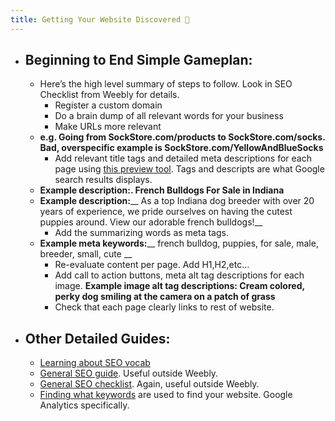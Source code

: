 ```yaml
---  
title: Getting Your Website Discovered 🔎  
---  
```

- ## Beginning to End Simple Gameplan:
    - Here’s the high level summary of steps to follow. Look in SEO Checklist from Weebly for details.
        - Register a custom domain
        - Do a brain dump of all relevant words for your business
        - Make URLs more relevant
    - __e.g. Going from SockStore.com/products to SockStore.com/socks. Bad, overspecific example is SockStore.com/YellowAndBlueSocks__
        - Add relevant title tags and detailed meta descriptions for each page using [this preview tool](https://smartsearchmarketing.com/google-title-tag-serp-preview-tool). Tags and descripts are what Google search results displays.
    - **Example description:**__. French Bulldogs For Sale in Indiana__
    - **Example description:**__ As a top Indiana dog breeder with over 20 years of experience, we pride ourselves on having the cutest puppies around. View our adorable french bulldogs!__
        - Add the summarizing words as meta tags.
    - **Example meta keywords:**__ french bulldog, puppies, for sale, male, breeder, small, cute __
        - Re-evaluate content per page. Add H1,H2,etc…
        - Add call to action buttons, meta alt tag descriptions for each image. __Example image alt tag descriptions: Cream colored, perky dog smiling at the camera on a patch of grass__
        - Check that each page clearly links to rest of website.
- ## Other Detailed Guides:
    - [Learning about SEO vocab](https://blog.hubspot.com/marketing/how-to-do-keyword-research-ht)
    - [General SEO guide](https://www.weebly.com/seo). Useful outside Weebly.
    - [General SEO checklist](https://www.weebly.com/seo/checklist). Again, useful outside Weebly.
    - [Finding what keywords](https://monitorbacklinks.com/blog/seo/google-analytics-keyword-ranking) are used to find your website. Google Analytics specifically.

